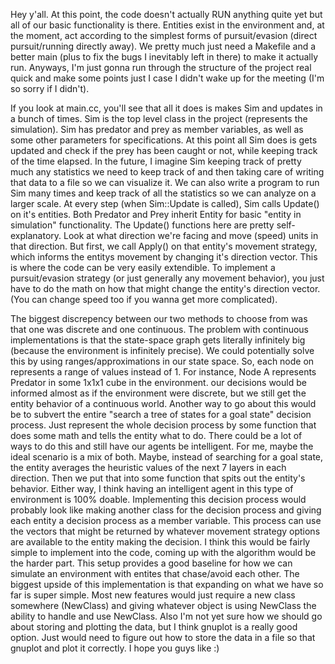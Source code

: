 Hey y'all.
At this point, the code doesn't actually RUN anything quite yet but all of our basic functionality is there. Entities exist in the environment and, at the moment, act according to the simplest forms of pursuit/evasion (direct pursuit/running directly away). We pretty much just need a Makefile and a better main (plus to fix the bugs I inevitably left in there) to make it actually run. Anyways, I'm just gonna run through the structure of the project real quick and make some points just I case I didn't wake up for the meeting (I'm so sorry if I didn't). 

If you look at main.cc, you'll see that all it does is makes Sim and updates in a bunch of times. Sim is the top level class in the project (represents the simulation). Sim has predator and prey as member variables, as well as some other parameters for specifications. At this point all Sim does is gets updated and check if the prey has been caught or not, while keeping track of the time elapsed. In the future, I imagine Sim keeping track of pretty much any statistics we need to keep track of and then taking care of writing that data to a file so we can visualize it. We can also write a program to run Sim many times and keep track of all the statistics so we can analyze on a larger scale. At every step (when Sim::Update is called), Sim calls Update() on it's entities. 
Both Predator and Prey inherit Entity for basic "entity in simulation" functionality. The Update() functions here are pretty self-explanatory. Look at what direction we're facing and move (speed) units in that direction. But first, we call Apply() on that entity's movement strategy, which informs the entitys movement by changing it's direction vector. This is where the code can be very easily extendible. To implement a pursuit/evasion strategy (or just generally any movement behavior), you just have to do the math on how that might change the entity's direction vector. (You can change speed too if you wanna get more complicated). 

The biggest discrepency between our two methods to choose from was that one was discrete and one continuous. The problem with continuous implementations is that the state-space graph gets literally infinitely big (because the environment is infinitely precise). We could potentially solve this by using ranges/approximations in our state space. So, each node on represents a range of values instead of 1. For instance, Node A represents Predator in some 1x1x1 cube in the environment. our decisions would be informed almost as if the environment were discrete, but we still get the entity behavior of a continuous world. Another way to go about this would be to subvert the entire "search a tree of states for a goal state" decision process. Just represent the whole decision process by some function that does some math and tells the entity what to do. There could be a lot of ways to do this and still have our agents be intelligent. For me, maybe the ideal scenario is a mix of both. Maybe, instead of searching for a goal state, the entity averages the heuristic values of the next 7 layers in each direction. Then we put that into some function that spits out the entity's behavior. Either way, I think having an intelligent agent in this type of environment is 100% doable. 
Implementing this decision process would probably look like making another class for the decision process and giving each entity a decision process as a member variable. This process can use the vectors that might be returned by whatever movement strategy options are available to the entity making the decision. I think this would be fairly simple to implement into the code, coming up with the algorithm would be the harder part.
This setup provides a good baseline for how we can simulate an environment with entites that chase/avoid each other. The biggest upside of this implementation is that expanding on what we have so far is super simple. Most new features would just require a new class somewhere (NewClass) and giving whatever object is using NewClass the ability to handle and use NewClass. 
Also I'm not yet sure how we should go about storing and plotting the data, but I think gnuplot is a really good option. Just would need to figure out how to store the data in a file so that gnuplot and plot it correctly.
I hope you guys like :)